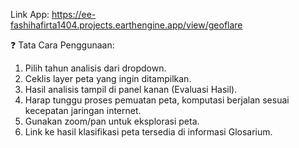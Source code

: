 Link App: https://ee-fashihafirta1404.projects.earthengine.app/view/geoflare

❓ Tata Cara Penggunaan:
1. Pilih tahun analisis dari dropdown.
2. Ceklis layer peta yang ingin ditampilkan.
3. Hasil analisis tampil di panel kanan (Evaluasi Hasil).
4. Harap tunggu proses pemuatan peta, komputasi berjalan sesuai kecepatan jaringan internet.
5. Gunakan zoom/pan untuk eksplorasi peta.
6. Link ke hasil klasifikasi peta tersedia di informasi Glosarium.

